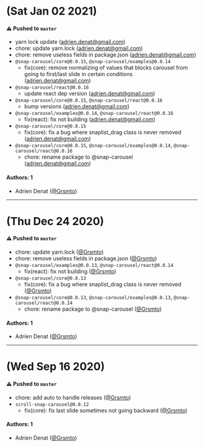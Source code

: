 # (Sat Jan 02 2021)

#### ⚠️ Pushed to `master`

- yarn lock update (adrien.denat@gmail.com)
- chore: update yarn.lock (adrien.denat@gmail.com)
- chore: remove useless fields in package.json (adrien.denat@gmail.com)
- `@snap-carousel/core@0.0.15`, `@snap-carousel/examples@0.0.14`
  - fix(core): remove normalizing of values that blocks carousel from going to first/last slide in certain conditions (adrien.denat@gmail.com)
- `@snap-carousel/react@0.0.16`
  - update react dep version (adrien.denat@gmail.com)
- `@snap-carousel/core@0.0.15`, `@snap-carousel/react@0.0.16`
  - bump versions (adrien.denat@gmail.com)
- `@snap-carousel/examples@0.0.14`, `@snap-carousel/react@0.0.16`
  - fix(react): fix not building (adrien.denat@gmail.com)
- `@snap-carousel/core@0.0.15`
  - fix(core): fix a bug where snaplist_drag class is never removed (adrien.denat@gmail.com)
- `@snap-carousel/core@0.0.15`, `@snap-carousel/examples@0.0.14`, `@snap-carousel/react@0.0.16`
  - chore: rename package to @snap-carousel (adrien.denat@gmail.com)

#### Authors: 1

- Adrien Denat ([@Grsmto](https://github.com/Grsmto))

---

# (Thu Dec 24 2020)

#### ⚠️ Pushed to `master`

- chore: update yarn.lock ([@Grsmto](https://github.com/Grsmto))
- chore: remove useless fields in package.json ([@Grsmto](https://github.com/Grsmto))
- `@snap-carousel/examples@0.0.13`, `@snap-carousel/react@0.0.14`
  - fix(react): fix not building ([@Grsmto](https://github.com/Grsmto))
- `@snap-carousel/core@0.0.13`
  - fix(core): fix a bug where snaplist_drag class is never removed ([@Grsmto](https://github.com/Grsmto))
- `@snap-carousel/core@0.0.13`, `@snap-carousel/examples@0.0.13`, `@snap-carousel/react@0.0.14`
  - chore: rename package to @snap-carousel ([@Grsmto](https://github.com/Grsmto))

#### Authors: 1

- Adrien Denat ([@Grsmto](https://github.com/Grsmto))

---

# (Wed Sep 16 2020)

#### ⚠️ Pushed to `master`

- chore: add auto to handle releases ([@Grsmto](https://github.com/Grsmto))
- `scroll-snap-carousel@0.0.12`
  - fix(core): fix last slide sometimes not going backward ([@Grsmto](https://github.com/Grsmto))

#### Authors: 1

- Adrien Denat ([@Grsmto](https://github.com/Grsmto))
